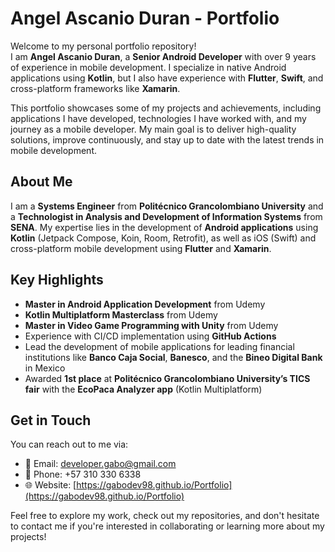 # Angel Ascanio Duran - Portfolio

Welcome to my personal portfolio repository!  
I am **Angel Ascanio Duran**, a **Senior Android Developer** with over 9 years of experience in mobile development. I specialize in native Android applications using **Kotlin**, but I also have experience with **Flutter**, **Swift**, and cross-platform frameworks like **Xamarin**.

This portfolio showcases some of my projects and achievements, including applications I have developed, technologies I have worked with, and my journey as a mobile developer. My main goal is to deliver high-quality solutions, improve continuously, and stay up to date with the latest trends in mobile development.

## About Me

I am a **Systems Engineer** from **Politécnico Grancolombiano University** and a **Technologist in Analysis and Development of Information Systems** from **SENA**. My expertise lies in the development of **Android applications** using **Kotlin** (Jetpack Compose, Koin, Room, Retrofit), as well as iOS (Swift) and cross-platform mobile development using **Flutter** and **Xamarin**.

## Key Highlights

- **Master in Android Application Development** from Udemy
- **Kotlin Multiplatform Masterclass** from Udemy
- **Master in Video Game Programming with Unity** from Udemy
- Experience with CI/CD implementation using **GitHub Actions**
- Lead the development of mobile applications for leading financial institutions like **Banco Caja Social**, **Banesco**, and the **Bineo Digital Bank** in Mexico
- Awarded **1st place** at **Politécnico Grancolombiano University’s TICS fair** with the **EcoPaca Analyzer app** (Kotlin Multiplatform)

## Get in Touch

You can reach out to me via:

- 📧 Email: [developer.gabo@gmail.com](mailto:developer.gabo@gmail.com)  
- 📱 Phone: +57 310 330 6338  
- 🌐 Website: [https://gabodev98.github.io/Portfolio](https://gabodev98.github.io/Portfolio)

Feel free to explore my work, check out my repositories, and don't hesitate to contact me if you're interested in collaborating or learning more about my projects!
